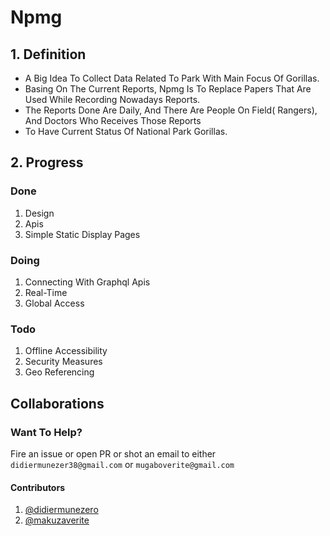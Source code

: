 # Npmg

## 1. Definition
* A Big Idea To Collect Data Related To Park With Main Focus Of Gorillas.
* Basing On The Current Reports, Npmg Is To Replace Papers That Are Used While Recording Nowadays Reports.
* The Reports Done Are Daily, And There Are People On Field( Rangers), And Doctors Who Receives Those Reports
* To Have Current Status Of National Park Gorillas.



## 2. Progress
### Done
1. Design
2. Apis
3. Simple Static Display Pages

### Doing
1. Connecting With Graphql Apis
2. Real-Time
3. Global Access

### Todo
1. Offline Accessibility
2. Security Measures 
3. Geo Referencing

## Collaborations
### Want To Help?

Fire an issue or open PR or shot an email to either `didiermunezer38@gmail.com` or `mugaboverite@gmail.com`

#### Contributors
1. [@didiermunezero](https://github.com/didiermunezero)
2. [@makuzaverite](https://github.com/makuzaverite)
